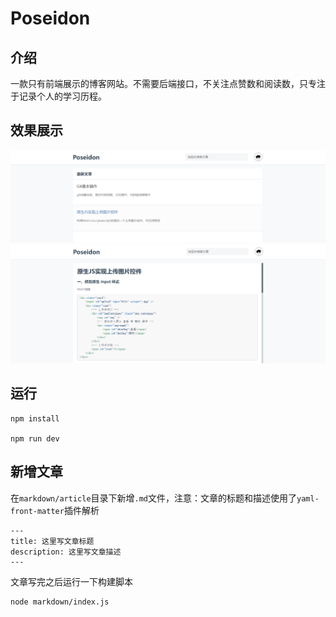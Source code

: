 # Poseidon

## 介绍
一款只有前端展示的博客网站。不需要后端接口，不关注点赞数和阅读数，只专注于记录个人的学习历程。

## 效果展示
![文章列表](public/article-list.png)
![文章详情](public/article-detail.png)

## 运行
```
npm install

npm run dev
```

## 新增文章
在`markdown/article`目录下新增`.md`文件，注意：文章的标题和描述使用了`yaml-front-matter`插件解析
```
---
title: 这里写文章标题
description: 这里写文章描述
---
```

文章写完之后运行一下构建脚本
```
node markdown/index.js
```


